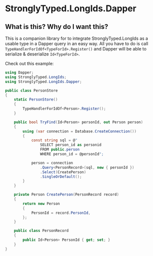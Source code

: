 # StronglyTyped.LongIds.Dapper

## What is this? Why do I want this?

This is a companion library for to integrate StronglyTyped.LongIds as a usable type in a Dapper query in an easy way. All you have to do is call ```TypeHandlerForIdOf<TypeForId>.Register()``` and Dapper will be able to serialize & deserialize ```Id<TypeForId>```.

Check out this example:

```csharp
using Dapper;
using StronglyTyped.LongIds;
using StronglyTyped.LongIds.Dapper;

public class PersonStore
{
	static PersonStore()
	{
		TypeHandlerForIdOf<Person>.Register();
	}

	public bool TryFind(Id<Person> personId, out Person person)
	{
		using (var connection = Database.CreateConnection())
		{
			const string sql = @"
				SELECT person_id as personid
				FROM public.person
				WHERE person_id = @personId";

			person = connection
				.Query<PersonRecord>(sql, new { personId })
				.Select(CreatePerson)
				.SingleOrDefault();
		}
	}

	private Person CreatePerson(PersonRecord record)
	{
		return new Person
		{
			PersonId = record.PersonId,
		};
	}

	public class PersonRecord
	{
		public Id<Person> PersonId { get; set; }
	}
}
```